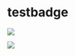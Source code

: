 # testbadge
![](https://github.com/ku1918/testbadge/workflows/CI/badge.svg)

![](https://img.shields.io/badge/test-hello-green)
